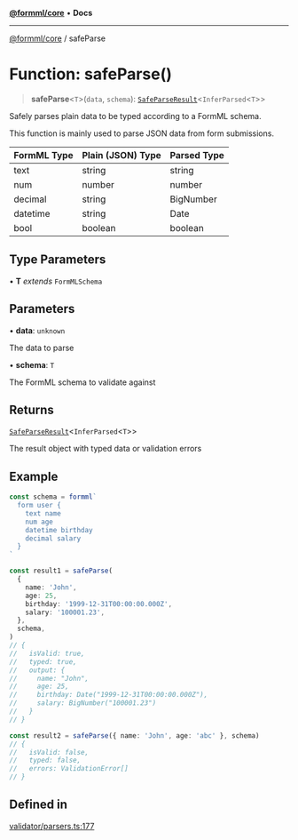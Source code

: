 [**@formml/core**](../README.md) • **Docs**

---

[@formml/core](../globals.md) / safeParse

# Function: safeParse()

> **safeParse**\<`T`\>(`data`, `schema`): [`SafeParseResult`](../type-aliases/SafeParseResult.md)\<`InferParsed`\<`T`\>\>

Safely parses plain data to be typed according to a FormML schema.

This function is mainly used to parse JSON data from form submissions.

| FormML Type | Plain (JSON) Type | Parsed Type |
| ----------- | ----------------- | ----------- |
| text        | string            | string      |
| num         | number            | number      |
| decimal     | string            | BigNumber   |
| datetime    | string            | Date        |
| bool        | boolean           | boolean     |

## Type Parameters

• **T** _extends_ `FormMLSchema`

## Parameters

• **data**: `unknown`

The data to parse

• **schema**: `T`

The FormML schema to validate against

## Returns

[`SafeParseResult`](../type-aliases/SafeParseResult.md)\<`InferParsed`\<`T`\>\>

The result object with typed data or validation errors

## Example

```ts
const schema = formml`
  form user {
    text name
    num age
    datetime birthday
    decimal salary
  }
`

const result1 = safeParse(
  {
    name: 'John',
    age: 25,
    birthday: '1999-12-31T00:00:00.000Z',
    salary: '100001.23',
  },
  schema,
)
// {
//   isValid: true,
//   typed: true,
//   output: {
//     name: "John",
//     age: 25,
//     birthday: Date("1999-12-31T00:00:00.000Z"),
//     salary: BigNumber("100001.23")
//   }
// }

const result2 = safeParse({ name: 'John', age: 'abc' }, schema)
// {
//   isValid: false,
//   typed: false,
//   errors: ValidationError[]
// }
```

## Defined in

[validator/parsers.ts:177](https://github.com/formml/formml/blob/527c6e93502cf5114979de3946b0cc8cf0790b3f/packages/core/src/validator/parsers.ts#L177)
